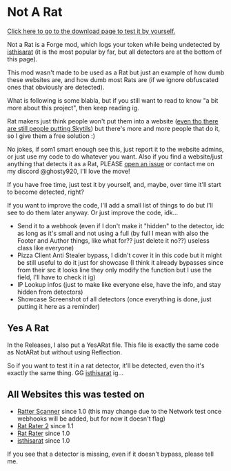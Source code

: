 # Not A Rat
[Click here to go to the download page to test it by yourself.](https://github.com/Ghosty920/NotARat/releases/latest)

Not a Rat is a Forge mod, which logs your token while being undetected by [isthisarat](https://isthisarat.com/) (it is the most popular by far, but all detectors are at the bottom of this page).

This mod wasn't made to be used as a Rat but just an example of how dumb these websites are, and how dumb most Rats are (if we ignore obfuscated ones that obviously are detected).

What is following is some blabla, but if you still want to read to know "a bit more about this project", then keep reading ig.

Rat makers just think people won't put them into a website ([even tho there are still people putting Skytils](https://cdn.discordapp.com/attachments/942860271825875025/1213171828093100142/image.png?ex=65f4814f&is=65e20c4f&hm=d5a685536d7a5ab19b565cab2577c73c519d43bb6b3abd202505d1f488ba532e&)) but there's more and more people that do it, so I give them a free solution :)

No jokes, if som1 smart enough see this, just report it to the website admins, or just use my code to do whatever you want. Also if you find a website/just anything that detects it as a Rat, PLEASE [open an issue](https://github.com/Ghosty920/NotARat/issues/new) or contact me on my discord @ghosty920, I'll love the move!

If you have free time, just test it by yourself, and, maybe, over time it'll start to become detected, right?

If you want to improve the code, I'll add a small list of things to do but I'll see to do them later anyway. Or just improve the code, idk…
- Send it to a webhook (even if I don't make it "hidden" to the detector, idc as long as it's small and not using a full (by full I mean with also the Footer and Author things, like what for?? just delete it no??) useless class like everyone)
- Pizza Client Anti Stealer bypass, I didn't cover it in this code but it might be still useful to do it just for showcase (I think it already bypasses since from their src it looks line they only modify the function but I use the field, I'll have to check it ig)
- IP Lookup infos (just to make like everyone else, have the info, and stay hidden from detectors)
- Showcase Screenshot of all detectors (once everything is done, just putting it here as a reminder)

## Yes A Rat
In the Releases, I also put a YesARat file. This file is exactly the same code as NotARat but without using Reflection.

So if you want to test it in a rat detector, it'll be detected, even tho it's exactly the same thing. GG [isthisarat](https://isthisarat.com/) ig…

## All Websites this was tested on
- [Ratter Scanner](https://ratterscanner.com/) since 1.0 (this may change due to the Network test once webhooks will be added, but for now it doesn't flag)
- [Rat Rater 2](https://ktibow.github.io/RatRater2/) since 1.1
- [Rat Rater](https://ktibow.github.io/RatRater/) since 1.0
- [isthisarat](https://isthisarat.com/) since 1.0

If you see that a detector is missing, even if it doesn't bypass, please tell me.
